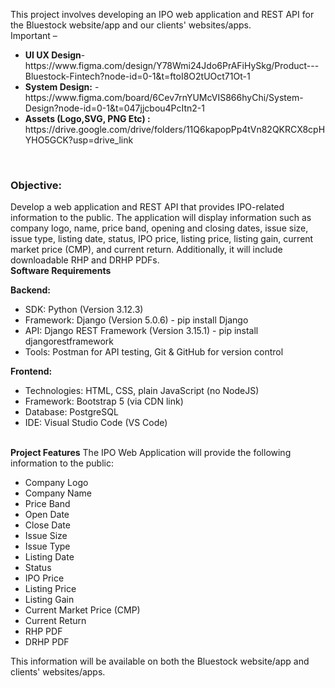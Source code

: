 This project involves developing an IPO web application and REST API for the Bluestock website/app and our clients' websites/apps.
<br>
Important –
<ul>
 <li> <b> UI UX Design</b>- https://www.figma.com/design/Y78Wmi24Jdo6PrAFiHySkg/Product---Bluestock-Fintech?node-id=0-1&t=ftoI8O2tUOct71Ot-1</li>
  
  <li><b> System Design:</b> - https://www.figma.com/board/6Cev7rnYUMcVIS866hyChi/System-Design?node-id=0-1&t=047jjcbou4PcItn2-1</li>
  
  <li><b>Assets (Logo,SVG, PNG Etc) :</b>
  https://drive.google.com/drive/folders/11Q6kapopPp4tVn82QKRCX8cpHYHO5GCK?usp=drive_link</li>
</ul>
<br>
<h3>Objective:</h3>
Develop a web application and REST API that provides IPO-related information to the public. The
application will display information such as company logo, name, price band, opening and closing
dates, issue size, issue type, listing date, status, IPO price, listing price, listing gain, current market
price (CMP), and current return. Additionally, it will include downloadable RHP and DRHP PDFs.

<br>
<b>Software Requirements</b>

  <b>Backend:</b>
  <ul> 
   <li> SDK: Python (Version 3.12.3)</li>
   <li>Framework: Django (Version 5.0.6) - pip install Django</li>
   <li>API: Django REST Framework (Version 3.15.1) - pip install djangorestframework</li>
   <li>Tools: Postman for API testing, Git & GitHub for version control</li>
  </ul>
  
  <b>Frontend:</b>
  
  <ul>
   <li>Technologies: HTML, CSS, plain JavaScript (no NodeJS)</li>
   <li>Framework: Bootstrap 5 (via CDN link)</li>
   <li>Database: PostgreSQL</li>
   <li>IDE: Visual Studio Code (VS Code)</li>
   </ul>

  <br>
  <b>Project Features</b> 
    The IPO Web Application will provide the following information to the public:
    <ul>
      <li>Company Logo</li>
      <li>Company Name</li>
      <li> Price Band</li>
      <li> Open Date</li>
      <li> Close Date</li>
      <li> Issue Size</li>
      <li> Issue Type</li>
      <li> Listing Date</li>
      <li> Status</li>
      <li> IPO Price</li>
      <li> Listing Price</li>
      <li> Listing Gain</li>
      <li> Current Market Price (CMP)</li>
      <li> Current Return</li>
      <li> RHP PDF</li>
      <li> DRHP PDF</li>
    </ul>
    This information will be available on both the Bluestock website/app and clients' websites/apps.
